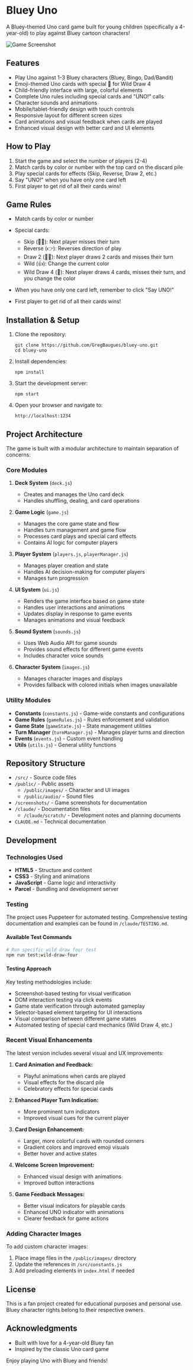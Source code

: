 # Bluey Uno

A Bluey-themed Uno card game built for young children (specifically a 4-year-old) to play against Bluey cartoon characters!

![Game Screenshot](screenshots/02_game_started.png)

## Features

- Play Uno against 1-3 Bluey characters (Bluey, Bingo, Dad/Bandit)
- Emoji-themed Uno cards with special 💩 for Wild Draw 4
- Child-friendly interface with large, colorful elements
- Complete Uno rules including special cards and "UNO!" calls
- Character sounds and animations
- Mobile/tablet-friendly design with touch controls
- Responsive layout for different screen sizes
- Card animations and visual feedback when cards are played
- Enhanced visual design with better card and UI elements

## How to Play

1. Start the game and select the number of players (2-4)
2. Match cards by color or number with the top card on the discard pile
3. Play special cards for effects (Skip, Reverse, Draw 2, etc.)
4. Say "UNO!" when you have only one card left
5. First player to get rid of all their cards wins!

## Game Rules

- Match cards by color or number
- Special cards:
  - Skip (🙅‍♀️): Next player misses their turn
  - Reverse (👉): Reverses direction of play
  - Draw 2 (👯‍♀️): Next player draws 2 cards and misses their turn
  - Wild (👍): Change the current color
  - Wild Draw 4 (💩): Next player draws 4 cards, misses their turn, and you change the color

- When you have only one card left, remember to click "Say UNO!"
- First player to get rid of all their cards wins!

## Installation & Setup

1. Clone the repository:
   ```
   git clone https://github.com/GregBaugues/bluey-uno.git
   cd bluey-uno
   ```

2. Install dependencies:
   ```
   npm install
   ```

3. Start the development server:
   ```
   npm start
   ```

4. Open your browser and navigate to:
   ```
   http://localhost:1234
   ```

## Project Architecture

The game is built with a modular architecture to maintain separation of concerns:

### Core Modules

1. **Deck System** (`deck.js`)
   - Creates and manages the Uno card deck
   - Handles shuffling, dealing, and card operations

2. **Game Logic** (`game.js`)
   - Manages the core game state and flow
   - Handles turn management and game flow
   - Processes card plays and special card effects
   - Contains AI logic for computer players

3. **Player System** (`players.js`, `playerManager.js`)
   - Manages player creation and state
   - Handles AI decision-making for computer players
   - Manages turn progression

4. **UI System** (`ui.js`)
   - Renders the game interface based on game state
   - Handles user interactions and animations
   - Updates display in response to game events
   - Manages animations and visual feedback

5. **Sound System** (`sounds.js`)
   - Uses Web Audio API for game sounds
   - Provides sound effects for different game events
   - Includes character voice sounds

6. **Character System** (`images.js`)
   - Manages character images and displays
   - Provides fallback with colored initials when images unavailable

### Utility Modules

- **Constants** (`constants.js`) - Game-wide constants and configurations
- **Game Rules** (`gameRules.js`) - Rules enforcement and validation
- **Game State** (`gameState.js`) - State management utilities
- **Turn Manager** (`turnManager.js`) - Manages player turns and direction
- **Events** (`events.js`) - Custom event handling
- **Utils** (`utils.js`) - General utility functions

## Repository Structure

- `/src/` - Source code files
- `/public/` - Public assets
  - `/public/images/` - Character and UI images
  - `/public/audio/` - Sound files
- `/screenshots/` - Game screenshots for documentation
- `/claude/` - Documentation files
  - `/claude/scratch/` - Development notes and planning documents
- `CLAUDE.md` - Technical documentation

## Development

### Technologies Used

- **HTML5** - Structure and content
- **CSS3** - Styling and animations
- **JavaScript** - Game logic and interactivity
- **Parcel** - Bundling and development server

### Testing

The project uses Puppeteer for automated testing. Comprehensive testing documentation and examples can be found in `/claude/TESTING.md`. 

#### Available Test Commands

```bash
# Run specific wild draw four test
npm run test:wild-draw-four
```

#### Testing Approach

Key testing methodologies include:

- Screenshot-based testing for visual verification
- DOM interaction testing via click events
- Game state verification through automated gameplay
- Selector-based element targeting for UI interactions
- Visual comparison between different game states
- Automated testing of special card mechanics (Wild Draw 4, etc.)

### Recent Visual Enhancements

The latest version includes several visual and UX improvements:

1. **Card Animation and Feedback:**
   - Playful animations when cards are played
   - Visual effects for the discard pile
   - Celebratory effects for special cards

2. **Enhanced Player Turn Indication:**
   - More prominent turn indicators
   - Improved visual cues for the current player

3. **Card Design Enhancement:**
   - Larger, more colorful cards with rounded corners
   - Gradient colors and improved emoji visuals
   - Better hover and active states

4. **Welcome Screen Improvement:**
   - Enhanced visual design with animations
   - Improved button interactions

5. **Game Feedback Messages:**
   - Better visual indicators for playable cards
   - Enhanced UNO indicator with animations
   - Clearer feedback for game actions

### Adding Character Images

To add custom character images:

1. Place image files in the `/public/images/` directory
2. Update the references in `/src/constants.js`
3. Add preloading elements in `index.html` if needed

## License

This is a fan project created for educational purposes and personal use.
Bluey character rights belong to their respective owners.

## Acknowledgments

- Built with love for a 4-year-old Bluey fan
- Inspired by the classic Uno card game

Enjoy playing Uno with Bluey and friends!